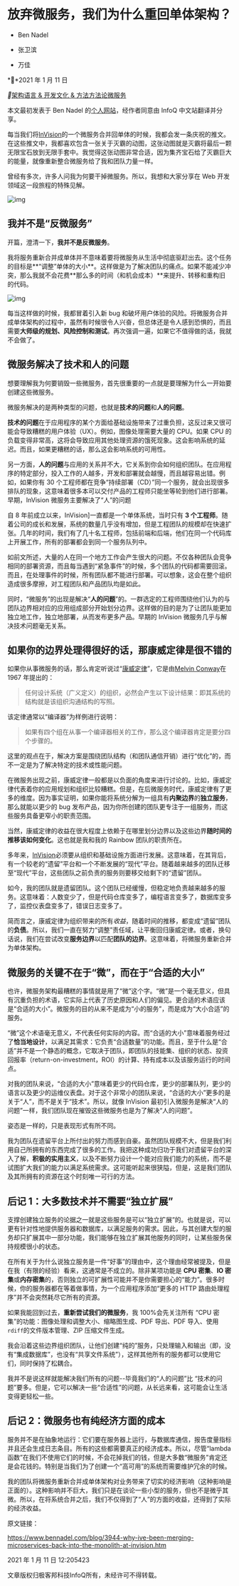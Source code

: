 # 放弃微服务，我们为什么重回单体架构？

- Ben Nadel

- 张卫滨

- 万佳

**2021 年 1 月 11 日

**[架构](https://www.infoq.cn/topic/architecture)[语言 & 开发](https://www.infoq.cn/topic/development)[文化 & 方法](https://www.infoq.cn/topic/culture-methods)[方法论](https://www.infoq.cn/topic/methodologies)[微服务](https://www.infoq.cn/topic/microservice)



本文最初发表于 Ben Nadel 的[个人网站](https://www.bennadel.com/blog/3944-why-ive-been-merging-microservices-back-into-the-monolith-at-invision.htm)，经作者同意由 InfoQ 中文站翻译并分享。



每当我们将[InVision](https://www.bennadel.com/invision/co-founder.htm?redirect=https%3A%2F%2Fwww.invisionapp.com%2F%3Fsource%3Dbennadel.com)的一个微服务合并回单体的时候，我都会发一条庆祝的推文。在这些推文中，我都喜欢包含一张关于灭霸的动图，这张动图就是灭霸将最后一颗无限宝石放到无限手套中。我觉得这张动图非常合适，因为集齐宝石给了灭霸巨大的能量，就像重新整合微服务给了我和团队力量一样。



曾经有多次，许多人问我为何要干掉微服务。所以，我想和大家分享在 Web 开发领域这一段旅程的特殊见解。



![img](https://static001.infoq.cn/resource/image/cf/6b/cf41252e946344939cyy02fd6a03806b.gif)

## 我并不是“反微服务”



开篇，澄清一下，**我并不是反微服务**。



我将服务重新合并成单体并不意味着要将微服务从生活中彻底驱赶出去。这个任务的目标是**“调整”单体的大小**。这样做是为了解决团队的痛点。如果不能减少冲突，那么我就不会花费**那么多的时间（和机会成本）**来提升、转移和重构旧的代码。



![img](https://static001.infoq.cn/resource/image/7b/07/7bfe4acc28e95f6632cd5bff60df5707.png)



每当这样做的时候，我都冒着引入新 bug 和破坏用户体验的风险。将微服务合并成单体架构的过程中，虽然有时候很令人兴奋，但总体还是令人感到恐惧的，而且需要**大师级的规划、风险控制和测试**。再次强调一遍，如果它不值得做的话，我就不会做了。

## 微服务解决了技术和人的问题



想要理解我为何要销毁一些微服务，首先很重要的一点就是要理解为什么一开始要创建这些微服务。



微服务解决的是两种类型的问题，也就是**技术的问题**和**人的问题**。



**技术的问题**在于应用程序的某个方面给基础设施带来了过重负担，这反过来又很可能会导致糟糕的用户体验（UX）。例如，图像处理需要大量的 CPU。如果 CPU 的负载变得非常高，这将会导致应用其他处理资源的饿死现象。这会影响系统的延迟。而且，如果更糟糕的话，那么这会影响系统的可用性。



另一方面，**人的问题**与应用的关系并不大，它关系到你会如何组织团队。在应用程序的特定部分，投入工作的人越多，开发和部署就会越慢，而且越容易出错。例如，如果你有 30 个工程师都在竞争“持续部署（CD）”同一个服务，就会出现很多排队的现象，这意味着很多本可以交付产品的工程师只能坐等轮到他们进行部署。早期，InVision 微服务主要解决了“人”的问题



自 8 年前成立以来，InVision]一直都是一个单体系统，当时只有 **3 个工程师**。随着公司的成长和发展，系统的数量几乎没有增加，但是工程团队的规模却在快速扩张。几年的时间，我们有了几十名工程师，包括前端和后端，他们在同一个代码库上开展工作，所有的部署都会到同一个服务队列中。



如前文所述，大量的人在同一个地方工作会产生很大的问题。不仅各种团队会竞争相同的部署资源，而且每当遇到“紧急事件”的时候，多个团队的代码都需要回滚。而且，在处理事件的时候，所有团队都不能进行部署。可以想象，这会在整个组织造成很多摩擦，对工程团队和产品团队均是如此。



同时，“微服务”的出现是解决“**人的问题**”的。一群选定的工程师围绕他们认为的与团队边界相对应的应用组成部分开始划分边界。这样做的目的是为了让团队能更加独立地工作，独立地部署，从而发布更多产品。早期的 InVision 微服务几乎与解决技术问题毫无关系。

## 如果你的边界处理得很好的话，那康威定律是很不错的



如果你从事微服务的话，那么肯定听说过“[康威定律](https://en.wikipedia.org/wiki/Conway's_law)”，它是由[Melvin Conway](https://www.melconway.com/)在 1967 年提出的：



> 任何设计系统（广义定义）的组织，必然会产生以下设计结果：即其系统的结构就是该组织沟通结构的写照。



该定律通常以“编译器”为样例进行说明：



> 如果有四个组在从事一个编译器相关的工作，那么这个编译器肯定是要分四个步骤的。



这里的观点在于，解决方案是围绕团队结构（和团队通信开销）进行“优化”的，而不一定是为了解决特定的技术或性能问题。



在微服务出现之前，康威定律一般都是以负面的角度来进行讨论的。比如，康威定律代表着你的应用规划和组织比较糟糕。但是，在后微服务时代，康威定律有了更多的维度。因为事实证明，如果你能将系统分解为一组具有**内聚边界**的**独立服务**，那么就能以更少的 bug 发布产品，因为你所创建的团队更专注于一组服务，而这些服务具备更窄小的职责范围。



当然，康威定律的收益在很大程度上依赖于在哪里划分边界以及这些边界**随时间的推移该如何变化**。这也就是我和我的 Rainbow 团队的职责所在。



多年来，[InVision](https://www.bennadel.com/invision/co-founder.htm?redirect=https%3A%2F%2Fwww.invisionapp.com%2F%3Fsource%3Dbennadel.com)必须要从组织和基础设施方面进行发展。这意味着，在其背后，有一个较老的“遗留”平台和一个不断发展的“现代”平台。随着越来越多的团队迁移至“现代”平台，这些团队之前负责的服务则要移交给剩下的“遗留”团队。



如今，我的团队就是遗留团队。这个团队已经缓慢，但稳定地负责越来越多的服务。这意味着：人数变少了，但是代码仓库变多了，编程语言变多了，数据库变多了，监控仪表盘变多了，错误日志变多了。



简而言之，康威定律为组织带来的所有*收益*，随着时间的推移，都变成“遗留”团队的**负债**。所以，我们一直在努力“调整”责任域，让平衡回归康威定律。或者，换句话说，我们在尝试改变**服务边界**以匹配**团队的边界**。这意味着，将微服务重新合并为单体架构。

## 微服务的关键不在于“微”，而在于“合适的大小”



也许，微服务架构最糟糕的事情就是用了“微”这个字。“微”是一个毫无意义，但具有沉重负担的术语，它实际上代表了历史原因和人们的偏见。更合适的术语应该是“合适的大小”。微服务的目的从来不是成为“小的服务”，而是成为“大小合适”的服务。



“微”这个术语毫无意义，不代表任何实际的内容。而“合适的大小”意味着服务经过了**恰当地设计**，以满足其需求：它负责“合适数量”的功能。而且，至于什么是“合适”并不是一个静态的概念，它取决于团队，即团队的技能集、组织的状态、投资回报率（return-on-investment，ROI）的计算、持有成本以及该服务运行的时间点。



对我的团队来说，“合适的大小”意味着更少的代码仓库，更少的部署队列，更少的语言以及更少的运维仪表盘。对于这个非常小的团队来说，“合适的大小”更多的是关于“人”，而不是关于“技术”。所以，就像 InVision 最初引入微服务是解决“人的问题”一样，我们团队现在摧毁这些微服务也是为了解决“人的问题”。



姿态是一样的，只是表现形式有所不同。



我为团队在遗留平台上所付出的努力而感到自豪。虽然团队规模不大，但是我们利用自己所拥有的东西完成了很多的工作。我把这种成功归功于我们对遗留平台的深入了解，**积极的实用主义**，以及不断努力设计一个能对应我们能力的系统，而不是试图扩大我们的能力以满足系统需求。这可能听起来很狭隘，但是，这是我们团队及其所拥有的资源在这个时刻唯一可行的方法。

## 后记 1：大多数技术并不需要“独立扩展”



支撑创建独立服务的论据之一就是这些服务是可以“独立扩展”的。也就是说，可以更有针对性地提供服务器和数据库，以满足服务的需求。因此，与其创建大型的服务却只扩展其中一部分功能，我们能够在独立扩展其他服务的同时，让某些服务保持规模很小的状态。



在所有关于为什么说独立服务是一件“好事”的理由中，这个理由经常被提及，但是在我（有限的经验）看来，这通常是不成立的。除非某项功能是 **CPU 密集**、**IO 密集**或**内存密集**的，否则独立的可扩展性可能并不是你需要担心的“能力”。很多时候，你的服务器都在等着做事情，为一个应用程序添加“更多的 HTTP 路由处理程序”并不会突然耗尽它所有的资源。



如果我能回到过去，**重新尝试我们的微服务**，我 100%会先关注所有 “CPU 密集”的功能：图像处理和调整大小、缩略图生成、PDF 导出、PDF 导入、使用`rdiff`的文件版本管理、ZIP 压缩文件生成。



我会沿着这些边界组织团队，让他们创建“纯的”服务，只处理输入和输出（即，没有“集成数据库”，也没有“共享文件系统”），这样其他所有的服务都可以使用它们，同时保持了松耦合。



我并不是说这样就能解决我们所有的问题--毕竟我们的“人的问题”比 “技术的问题”要多。但是，它可以解决一些“合适性”的问题，从长远来看，这可能会让生活变得更轻松一些。

## 后记 2：微服务也有纯经济方面的成本



服务并不是在抽象地运行：它们要在服务器上运行，与数据库通信，报告度量指标并且还会生成日志条目。所有的这些都需要真正的经济成本。所以，尽管“lambda 函数”在我们不使用它们的时候，不会花掉我们的钱，但是大多数“微服务”肯定还是会花钱的。特别是当我们为了创建一个“高可用”的系统而需要维护冗余的时候。



我的团队将微服务重新合并成单体架构对业务带来了切实的经济影响（这种影响是正面的）。这种影响并不巨大，我们只是在谈论一些小型的服务，但也不是微乎其微。所以，在将系统合并之后，我们不仅得到了“人”的方面的收益，还得到了实际的经济收益。



原文链接：



https://www.bennadel.com/blog/3944-why-ive-been-merging-microservices-back-into-the-monolith-at-invision.htm



2021 年 1 月 11 日 12:205423

文章版权归极客邦科技InfoQ所有，未经许可不得转载。